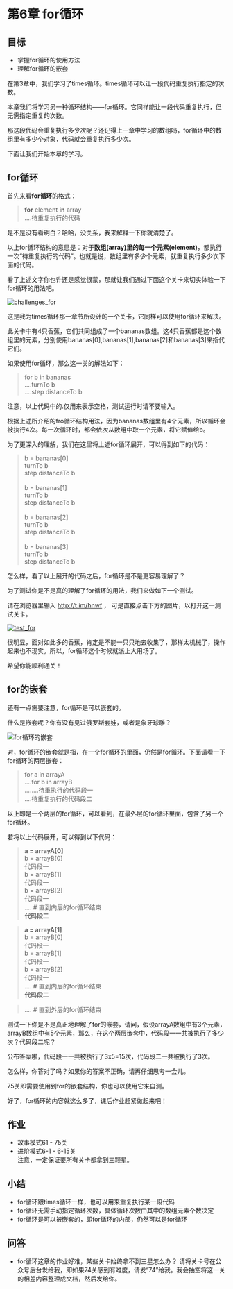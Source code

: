 # 第6章 for循环
## 目标 ##
* 掌握for循环的使用方法
* 理解for循环的嵌套

在第3章中，我们学习了times循环。times循环可以让一段代码重复执行指定的次数。

本章我们将学习另一种循环结构——for循环。它同样能让一段代码重复执行，但无需指定重复的次数。

那这段代码会重复执行多少次呢？还记得上一章中学习的数组吗，for循环中的数组里有多少个对象，代码就会重复执行多少次。

下面让我们开始本章的学习。

## for循环 ##

首先来看**for循环**的格式：

> **for** element **in** array<br/>
> ....待重复执行的代码

是不是没有看明白？哈哈，没关系，我来解释一下你就清楚了。

以上for循环结构的意思是：对于**数组(array)**里的每一个**元素(element)**，都执行一次“待重复执行的代码”。也就是说，数组里有多少个元素，就重复执行多少次下面的代码。

看了上述文字你也许还是感觉很蒙，那就让我们通过下面这个关卡来切实体验一下for循环的用法吧。

![challenges_for](https://github.com/icuic/cm/raw/master/image/6_for/challenge_introduce.gif "题面")

这是我为times循环那一章节所设计的一个关卡，它同样可以使用for循环来解决。

此关卡中有4只香蕉，它们共同组成了一个bananas数组。这4只香蕉都是这个数组里的元素，分别使用bananas[0],bananas[1],bananas[2]和bananas[3]来指代它们。

如果使用for循环，那么这一关的解法如下：

> for b in bananas <br/>
> ....turnTo b <br/>
> ....step distanceTo b <br/>

注意，以上代码中的.仅用来表示空格，测试运行时请不要输入。

根据上述所介绍的fro循环结构用法，因为bananas数组里有4个元素，所以循环会被执行4次。每一次循环时，都会依次从数组中取一个元素，将它赋值给b。

为了更深入的理解，我们在这里将上述for循环展开，可以得到如下的代码：

> b = bananas[0] <br/>
> turnTo b <br/>
> step distanceTo b <br/>
> <br/>
> b = bananas[1] <br/>
> turnTo b <br/>
> step distanceTo b <br/>
> <br/>
> b = bananas[2] <br/>
> turnTo b <br/>
> step distanceTo b <br/>
> <br/>
> b = bananas[3] <br/>
> turnTo b <br/>
> step distanceTo b <br/>

怎么样，看了以上展开的代码之后，for循环是不是更容易理解了？

为了测试你是不是真的理解了for循环的用法，我们来做如下一个测试。

请在浏览器里输入 http://t.im/hnwf ， 可是直接点击下方的图片，以打开这一测试关卡。

[![test_for](https://github.com/icuic/cm/raw/master/image/6_for/test_for.png "点击以打开此测试关卡")](https://app.codemonkey.com/user_challenges/55805)

很明显，面对如此多的香蕉，肯定是不能一只只地去收集了，那样太机械了，操作起来也不现实。所以，for循环这个时候就派上大用场了。

希望你能顺利通关！

## for的嵌套 ##

还有一点需要注意，for循环是可以嵌套的。

什么是嵌套呢？你有没有见过俄罗斯套娃，或者是象牙球雕？

![for循环的嵌套](https://github.com/icuic/cm/raw/master/image/6_for/nest_for.gif "俄罗斯套娃")

对，for循环的嵌套就是指，在一个for循环的里面，仍然是for循环。下面请看一下for循环的两层嵌套：

> for a in arrayA <br/>
> ....for b in arrayB <br/>
> ........待重执行的代码段一 <br/>
> ....待重复执行的代码段二 <br/>

以上即是一个两层的for循环，可以看到，在最外层的for循环里面，包含了另一个for循环。

若将以上代码展开，可以得到以下代码：

> **a = arrayA[0]** <br/>
> b = arrayB[0] <br/>
> 代码段一 <br/>
> b = arrayB[1] <br/>
> 代码段一 <br/>
> b = arrayB[2] <br/>
> 代码段一 <br/>
> ....  # 直到内层的for循环结束 <br/>
> **代码段二** <br/>

> **a = arrayA[1]** <br/>
> b = arrayB[0] <br/>
> 代码段一 <br/>
> b = arrayB[1] <br/>
> 代码段一 <br/>
> b = arrayB[2] <br/>
> 代码段一 <br/>
> ....  # 直到内层的for循环结束 <br/>
> **代码段二** <br/>

> ....  # 直到外层的for循环结束 <br/>

测试一下你是不是真正地理解了for的嵌套，请问，假设arrayA数组中有3个元素，arrayB数组中有5个元素，那么，在这个两层嵌套中，代码段一一共被执行了多少次？代码段二呢？

公布答案啦，代码段一一共被执行了3x5=15次，代码段二一共被执行了3次。

怎么样，你答对了吗？如果你的答案不正确，请再仔细思考一会儿。

75关即需要使用到for的嵌套结构，你也可以使用它来自测。

好了，for循环的内容就这么多了，课后作业赶紧做起来吧！

## 作业 ##
* 故事模式61 - 75关
* 进阶模式6-1 - 6-15关
<br>注意，一定保证要所有关卡都拿到三颗星。<br>

## 小结 ##
* for循环跟times循环一样，也可以用来重复执行某一段代码
* for循环无需手动指定循环次数，具体循环次数由其中的数组元素个数决定
* for循环是可以被嵌套的，即for循环的内部，仍然可以是for循环

## 问答 ##
* for循环这章的作业好难，某些关卡始终拿不到三星怎么办？
  请将关卡号在公众号后台发给我，即如果74关感到有难度，请发“74”给我。我会抽空将这一关的相差内容整理成文档，然后发给你。

